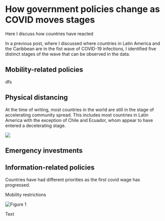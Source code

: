 #  How government policies change as COVID moves stages

Here I discuss how countries have reacted

In a previous post, where I discussed where countries in Latin America and the Caribbean are in the fist wave of COVID-19 infections, I identified five distinct stages of the wave that can be observed in the data.

## Mobility-related policies

dfs


## Physical distancing

At the time of writing, most countries in the world are still in the stage of accelerating community spread.  This includes most countries in Latin America with the exception of Chile and Ecuador, whom appear to have entered a decelerating stage.

![](assets/covid_policies_by_stages-44066b34.png)


## Emergency investments


## Information-related policies

Countries have had different priorities as the first covid wage has progressed.

Mobility restrictions

![Figure 1](assets/covid_policies_by_stages-fb718d0a.png)

Text
